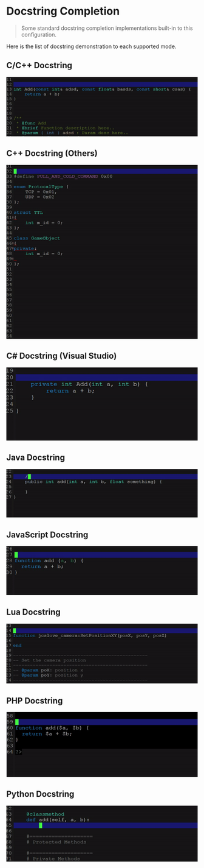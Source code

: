 # Docstring Completion
> Some standard docstring completion implementations 
built-in to this configuration.

Here is the list of docstring demonstration to each 
supported mode.

## C/C++ Docstring
<img src="./cc-doc-demo.gif"/>

## C++ Docstring (Others)
<img src="./cpp-doc-demo.gif"/>

## C# Docstring (Visual Studio)
<img src="./csharp-vs-doc-demo.gif"/>

## Java Docstring
<img src="./java-doc-demo.gif"/>

## JavaScript Docstring
<img src="./js-doc-demo.gif"/>

## Lua Docstring
<img src="./lua-doc-demo.gif"/>

## PHP Docstring
<img src="./php-doc-demo.gif"/>

## Python Docstring
<img src="./python-doc-demo.gif"/>
